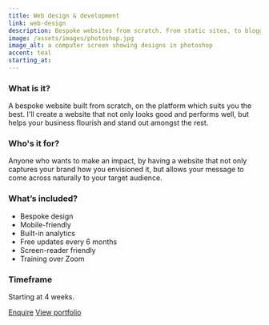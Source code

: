 ```yaml
---
title: Web design & development
link: web-design
description: Bespoke websites from scratch. From static sites, to blogging and e-commerce platforms.
image: /assets/images/photoshop.jpg
image_alt: a computer screen showing designs in photoshop
accent: teal
starting_at:
---
```

### What is it? 

A bespoke website built from scratch, on the platform which suits you the best. I'll create a website that not only looks good and performs well, but helps your business flourish and stand out amongst the rest.

### Who's it for?

Anyone who wants to make an impact, by having a website that not only captures your brand how you envisioned it, but allows your message to come across naturally to your target audience.
 
### What’s included?

- Bespoke design
- Mobile-friendly
- Built-in analytics
- Free updates every 6 months
- Screen-reader friendly
- Training over Zoom

### Timeframe

Starting at 4 weeks.

<a href="#contact-form" class="btn btn--secondary">Enquire</a>
<a href="/portfolio" class="btn btn--secondary">View portfolio</a>